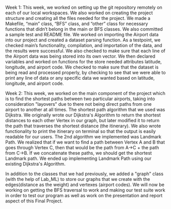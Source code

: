 Week 1:
This week, we worked on setting up the git repository remotely on each of our local workspaces. We also worked on creating the project structure and creating all the files needed for the project. We made a Makefile, “main” class, “BFS” class, and “other” class for necessary functions that didn’t belong in the main or BFS classes. We also committed a sample test and README file. We worked on importing the Airport data into our project and created a dataset parsing function. As a testpoint, we checked main’s functionality, compilation, and importation of the data, and the results were successful. We also checked to make sure that each line of the Airport data was being stored into its own vector. We then declared variables and worked on functions for the store needed attributes latitude, longitude, and airport code. We checked to make sure that the dataset is being read and processed properly, by checking to see that we were able to print any line of data or any specific data we wanted based on latitude, longitude, and airport code.

Week 2:
This week, we worked on the main component of the project which is to find the shortest paths between two particular airports, taking into consideration "layovers" due to there not being direct paths from one airport to another at all times. The shortest path algorithm that we used was Dijkstra. We originally wrote our Dijkstra's Algorithm to return the shortest distances to each other Vertex in our graph, but later modified it to return the path that traverses the shortest distance (the itinerary). We also wrote functionality to print the itinerary on terminal so that the output is easily readable for our users. The 2nd algorithm we implemented was Landmark Path. We realized that if we want to find a path between Vertex A and B that goes through Vertex C, then that would be the path from A->C + the path from C->B. If we concatenate these paths, we should get the shortest Landmark path. We ended up implementing Landmark Path using our existing Dijkstra's Algorithm. 

In addition to the classes that we had previously, we added a "graph" class (with the help of Lab_ML) to store our graphs that we create with the edges(distance as the weight) and vertexes (airport codes). We will now be working on getting the BFS traversal to work and making our test suite work in order to test our program as well as work on the presentation and report aspect of this Final Project.
